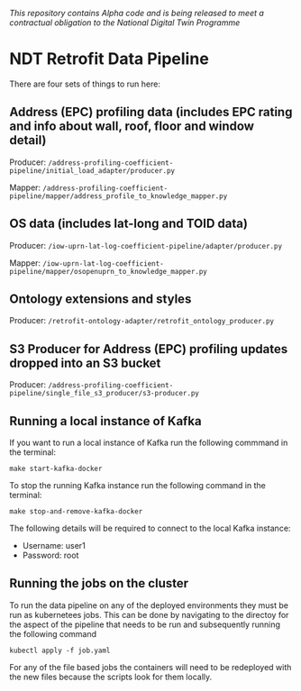 *This repository contains Alpha code and is being released to meet a contractual obligation to the National Digital Twin
Programme*

# NDT Retrofit Data Pipeline

There are four sets of things to run here:
## Address (EPC) profiling data (includes EPC rating and info about wall, roof, floor and window detail)
Producer: ```/address-profiling-coefficient-pipeline/initial_load_adapter/producer.py```

Mapper: ```/address-profiling-coefficient-pipeline/mapper/address_profile_to_knowledge_mapper.py```

## OS data (includes lat-long and TOID data)
Producer: ```/iow-uprn-lat-log-coefficient-pipeline/adapter/producer.py```

Mapper: ```/iow-uprn-lat-log-coefficient-pipeline/mapper/osopenuprn_to_knowledge_mapper.py```

## Ontology extensions and styles
Producer: ```/retrofit-ontology-adapter/retrofit_ontology_producer.py```

## S3 Producer for Address (EPC) profiling updates dropped into an S3 bucket
Producer: ```/address-profiling-coefficient-pipeline/single_file_s3_producer/s3-producer.py```

## Running a local instance of Kafka

If you want to run a local instance of Kafka run the following commmand in the terminal:

```
make start-kafka-docker
```

To stop the running Kafka instance run the following command in the terminal:

```
make stop-and-remove-kafka-docker
```
The following details will be required to connect to the local Kafka instance:

  - Username: user1
  - Password: root

## Running the jobs on the cluster

To run the data pipeline on any of the deployed environments they must be run as kubernetees jobs.
This can be done by navigating to the directoy for the aspect of the pipeline that needs to be run and subsequently running the following command

```
kubectl apply -f job.yaml
```

For any of the file based jobs the containers will need to be redeployed with the new files because the scripts look for them locally.